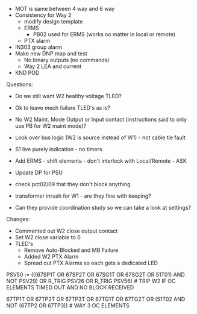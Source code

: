 - MOT is same between 4 way and 6 way
- Consistency for Way 2
	- modify design template
	- ERMS
		- PB02 used for ERMS (works no matter in local or remote)
	- PTX alarm
- IN303 group alarm
- Make new DNP map and test
	- No binary outputs (no commands)
	- Way 2 LEA and current
- KND POD

Questions:
-  Do we still want W2 healthy voltage TLED?
- Ok to leave mech failure TLED's as is?
- No W2 Maint. Mode Output or Input contact (instructions said to only use PB for W2 maint mode)?


- Look over bus logic (W2 is source instead of W1) - not cable tie fault
- S1 live purely indication - no timers
- Add ERMS - shift elements - don't interlock with Local/Remote - ASK
- Update DP for PSU
- check pct02/09 that they don't block anything
- transformer inrush for W1 - are they fine with keeping?
- Can they provide coordination study so we can take a look at settings?


Changes:
- Commented out W2 close output contact
- Set W2 close variable to 0
- TLED's
	- Remove Auto-Blocked and MB Failure
	- Added W2 PTX Alarm
	- Spread out PTX Alarms so each gets a dedicated LED


PSV50 := (((67SP1T OR 67SP2T OR 67SG1T OR 67SG2T OR 51T01) AND NOT PSV29) OR R_TRIG PSV26 OR R_TRIG PSV56) # TRIP W2 IF OC ELEMENTS TIMED OUT AND NO BLOCK RECEIVED

67TP1T OR 67TP2T OR 67TP3T OR 67TG1T OR 67TG2T OR (51T02 AND NOT (67TP2 OR 67TP3)) # WAY 3 OC ELEMENTS